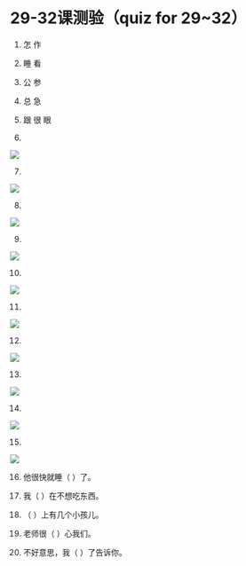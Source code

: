 # 29-32课测验（quiz for 29~32）

1. 怎   作



2. 睡   看



3. 公   参



4. 总 急



5. 跟   很   眼



6. 
![](https://d3c33hcgiwev3.cloudfront.net/imageAssetProxy.v1/Yl3sWJBOEeaHlAockZu17g_2c22095c6c5c4938620c7b3188e9b4ac_image004.png?expiry=1654300800000&hmac=Ua89eXNsDumieBgC2IUYH60kJczU7TgS2bQThHhR7Hs)



7. 
![](https://d3c33hcgiwev3.cloudfront.net/imageAssetProxy.v1/mCcmCpBOEeaOrhKVQ6r_lg_aa09e250503c54f1c461f09478e50e3a_1.png?expiry=1654300800000&hmac=pIYuGsMqcSq4-UBdgNfIK6KgoXxYSUc1XK6xqOXW2EY)



8. 
![](https://d3c33hcgiwev3.cloudfront.net/imageAssetProxy.v1/qX7_1JBOEeaRtAqhdPgDFA_a540479e809ea23060372cdc70d1de38_image003.png?expiry=1654300800000&hmac=2pgtepXA2YD8EIs6q54wtxz36uA3cG1fwKf33SN4Yyk)



9. 
![](https://d3c33hcgiwev3.cloudfront.net/imageAssetProxy.v1/vyKM_pBOEeaUSArAHh3eJg_eb1643df2517452b06712d182f53a287_image010.png?expiry=1654300800000&hmac=wmg-lvpcPZCRB084ItUfsKHcjkVU-P9vOSHN5FQSjKo)



10. 
![](https://d3c33hcgiwev3.cloudfront.net/imageAssetProxy.v1/aWrtDpBPEeaemQ7Qw8lR8A_963b311fea93d0544f3c216895912b99_7.png?expiry=1654300800000&hmac=XebzXEM-eOzXLuELCf6EsNJAwVtzc11I5mRDs5Hsaho)



11. 
![](https://d3c33hcgiwev3.cloudfront.net/imageAssetProxy.v1/9_o-4ZBOEea1zg7GQZYiTA_5dd6c3253bb68d23bba8ff82215ff372_1.png?expiry=1654300800000&hmac=OkBNZB8Ny-hrwCT3xHTBuXPoGL1EgnP7ie9g7GkOUMM)



12. 
![](https://d3c33hcgiwev3.cloudfront.net/imageAssetProxy.v1/TtZEn5BPEeanawoaUJkV-g_2b7831a945801ca24ae13381807bca0f_12.png?expiry=1654300800000&hmac=om84YNYux_zyLwkzpbbc8r6pNGMTNZErRUj-AQru78g)



13. 
![](https://d3c33hcgiwev3.cloudfront.net/imageAssetProxy.v1/IXDexpBPEeaemQ7Qw8lR8A_1dc26c90ece156ff64eed6f01beb28d4_3__.png?expiry=1654300800000&hmac=CuMa42jfGtZ4z2rMh40VwhsHZpp_LbBrRhAycSnixvk)



14. 
![](https://d3c33hcgiwev3.cloudfront.net/imageAssetProxy.v1/JtP2ApBPEeaUSArAHh3eJg_cefe6af97a4d3c814925b4f1884726b8_4.png?expiry=1654300800000&hmac=TUg7uK6AI6_fuP-LXn1auwlFjwANnuNIX9aDEWJLfRg)



15. 
![](https://d3c33hcgiwev3.cloudfront.net/imageAssetProxy.v1/LUF3g5BPEea1zg7GQZYiTA_9a55bff2b1b4c058b0c92867e8cf9c3e_3.png?expiry=1654300800000&hmac=DjQuBppyjs6hR7UNm7t8b4PnjzdfEw41FHLhOCPIgLo)



16. 他很快就睡（     ）了。




17. 我（     ）在不想吃东西。



18. （     ）上有几个小孩儿。



19. 老师很（     ）心我们。




20. 不好意思，我（     ）了告诉你。



